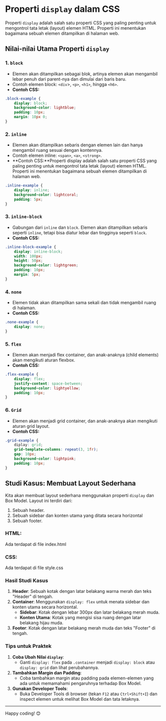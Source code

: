 # Properti `display` dalam CSS
Properti `display` adalah salah satu properti CSS yang paling penting untuk mengontrol tata letak (layout) elemen HTML. Properti ini menentukan bagaimana sebuah elemen ditampilkan di halaman web.

## Nilai-nilai Utama Properti `display`

### 1. `block`
- Elemen akan ditampilkan sebagai blok, artinya elemen akan mengambil lebar penuh dari parent-nya dan dimulai dari baris baru.
- Contoh elemen block: `<div`>, `<p>`, `<h1>`, hingga `<h6>`.
- **Contoh CSS:**
```css
.block-example {
    display: block;
    background-color: lightblue;
    padding: 10px;
    margin: 10px 0;
}
```

### 2. `inline`
- Elemen akan ditampilkan sebaris dengan elemen lain dan hanya mengambil ruang sesuai dengan kontennya.
- Contoh elemen inline: `<span>`, `<a>`, `<strong>`.
- **Contoh CSS:**Properti display adalah salah satu properti CSS yang paling penting untuk mengontrol tata letak (layout) elemen HTML. Properti ini menentukan bagaimana sebuah elemen ditampilkan di halaman web.
```css
.inline-example {
    display: inline;
    background-color: lightcoral;
    padding: 5px;
}
```

### 3. `inline-block`
- Gabungan dari `inline` dan `block`. Elemen akan ditampilkan sebaris seperti `inline`, tetapi bisa diatur lebar dan tingginya seperti `block`.
- **Contoh CSS:**
```css
.inline-block-example {
    display: inline-block;
    width: 100px;
    height: 50px;
    background-color: lightgreen;
    padding: 10px;
    margin: 5px;
}
```

### 4. `none`
- Elemen tidak akan ditampilkan sama sekali dan tidak mengambil ruang di halaman.
- **Contoh CSS:**
```css
.none-example {
    display: none;
}
```

### 5. `flex`
- Elemen akan menjadi flex container, dan anak-anaknya (child elements) akan mengikuti aturan flexbox.
- **Contoh CSS:**
```css
.flex-example {
    display: flex;
    justify-content: space-between;
    background-color: lightyellow;
    padding: 10px;
}
```

### 6. `Grid`
- Elemen akan menjadi grid container, dan anak-anaknya akan mengikuti aturan grid layout.
- **Contoh CSS:**
```css
.grid-example {
    diplay: grid;
    grid-template-columns: repeat(3, 1fr);
    gap: 10px;
    background-color: lightpink;
    padding: 10px;
}
```

## Studi Kasus: Membuat Layout Sederhana
Kita akan membuat layout sederhana menggunakan properti `display` dan Box Model. Layout ini terdiri dari:
1. Sebuah header.
2. Sebuah sidebar dan konten utama yang ditata secara horizontal
3. Sebuah footer.

### HTML:
Ada terdapat di file index.html

### CSS:
Ada terdapat di file style.css

### Hasil Studi Kasus
1. **Header**: Sebuah kotak dengan latar belakang warna merah dan teks "Header" di tengah.
2. **Container**: Menggunakan `display: flex` untuk menata sidebar dan konten utama secara horizontal.
    * **Sidebar**: Kotak dengan lebar 300px dan latar belakang merah muda.
    * **Konten Utama**: Kotak yang mengisi sisa ruang dengan latar belakang hijau muda.
3. **Footer**: Kotak dengan latar belakang merah muda dan teks "Footer" di tengah.

### Tips untuk Praktek
1. **Coba Ubah Nilai `display`**:
    * Ganti `display: flex` pada `.container` menjadi `display: block` atau `display: grid` dan lihat perubahannya.
2. **Tambahkan Margin dan Padding**:
    * Coba tambahkan margin atau padding pada elemen-elemen yang ada untuk memamahami pengaruhnya terhadap Box Model.
3. **Gunakan Developer Tools**:
    * Buka Developer Tools di browser (tekan `F12` atau `Ctrl+Shift+I`) dan inspect elemen untuk melihat Box Model dan tata letaknya.

---

Happy coding! 😊
